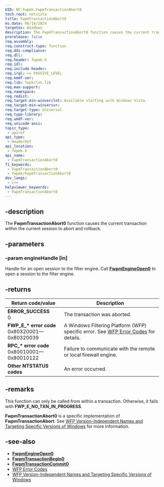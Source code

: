 ```yaml
---
UID: NF:fwpmk.FwpmTransactionAbort0
tech.root: netvista
title: FwpmTransactionAbort0
ms.date: 06/18/2024
targetos: Windows
description: The FwpmTransactionAbort0 function causes the current transaction within the current session to abort and rollback.
prerelease: false
req.assembly: 
req.construct-type: function
req.ddi-compliance: 
req.dll: 
req.header: fwpmk.h
req.idl: 
req.include-header: 
req.irql: <= PASSIVE_LEVEL
req.kmdf-ver: 
req.lib: fwpkclnt.lib
req.max-support: 
req.namespace: 
req.redist: 
req.target-min-winverclnt: Available starting with Windows Vista.
req.target-min-winversvr: 
req.target-type: Universal
req.type-library: 
req.umdf-ver: 
req.unicode-ansi: 
topic_type:
 - apiref
api_type:
 - HeaderDef
api_location:
 - fwpmk.h
api_name:
 - FwpmTransactionAbort0
f1_keywords:
 - FwpmTransactionAbort0
 - fwpmk/FwpmTransactionAbort0
dev_langs:
 - c++
helpviewer_keywords:
 - FwpmTransactionAbort0
---
```


## -description

The **FwpmTransactionAbort0** function causes the current transaction within the current session to abort and rollback.

## -parameters

### -param engineHandle [in]

Handle for an open session to the filter engine. Call **[FwpmEngineOpen0](nf-fwpmk-fwpmengineopen0.md)** to open a session to the filter engine.

## -returns

| Return code/value | Description |
|---|---|
| **ERROR_SUCCESS**<br>0 | The transaction was aborted. |
| **FWP_E_\* error code**<br>0x80320001—0x80320039 | A Windows Filtering Platform (WFP) specific error. See [WFP Error Codes](/windows/win32/fwp/wfp-error-codes) for details. |
| **RPC_\* error code**<br>0x80010001—0x80010122 | Failure to communicate with the remote or local firewall engine. |
| **Other NTSTATUS codes** | An error occurred. |

## -remarks

This function can only be called from within a transaction. Otherwise, it fails with **FWP_E_NO_TXN_IN_PROGRESS**.

**FwpmTransactionAbort0** is a specific implementation of **FwpmTransactionAbort**. See [WFP Version-Independent Names and Targeting Specific Versions of Windows](/windows/desktop/FWP/wfp-version-independent-names-and-targeting-specific-versions-of-windows) for more information.

## -see-also

- **[FwpmEngineOpen0](nf-fwpmk-fwpmengineopen0.md)**
- **[FwpmTransactionBegin0](nf-fwpmk-fwpmtransactionbegin0.md)**
- **[FwpmTransactionCommit0](nf-fwpmk-fwpmtransactioncommit0.md)**
- [WFP Error Codes](/windows/win32/fwp/wfp-error-codes)
- [WFP Version-Independent Names and Targeting Specific Versions of Windows](/windows/desktop/FWP/wfp-version-independent-names-and-targeting-specific-versions-of-windows)
